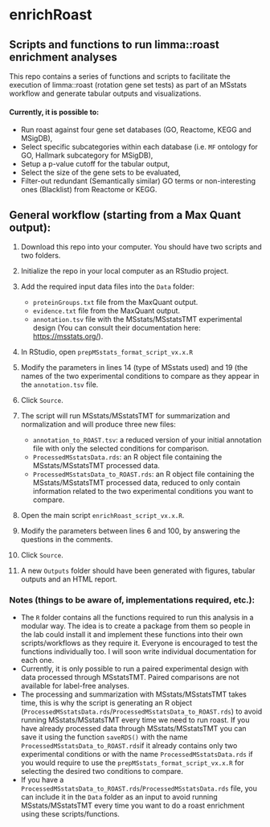 # enrichRoast
## Scripts and functions to run limma::roast enrichment analyses  

This repo contains a series of functions and scripts to facilitate the execution of limma::roast (rotation gene set tests) as part of an MSstats workflow and generate tabular outputs and visualizations. 

#### Currently, it is possible to: 

* Run roast against four gene set databases (GO, Reactome, KEGG and MSigDB),
* Select specific subcategories within each database (i.e. `MF` ontology for GO, Hallmark subcategory for MSigDB),
* Setup a p-value cutoff for the tabular output,
* Select the size of the gene sets to be evaluated,
* Filter-out redundant (Semantically similar) GO terms or non-interesting ones (Blacklist) from Reactome or KEGG.

## General workflow (starting from a Max Quant output): 

1. Download this repo into your computer. You should have two scripts and two folders.
2. Initialize the repo in your local computer as an RStudio project.
3. Add the required input data files into the `Data` folder:  
    + `proteinGroups.txt` file from the MaxQuant output.  
    + `evidence.txt` file from the MaxQuant output.
    + `annotation.tsv` file with the MSstats/MSstatsTMT experimental design (You can consult their documentation here: https://msstats.org/). 
    
4. In RStudio, open `prepMSstats_format_script_vx.x.R`
5. Modify the parameters in lines 14 (type of MSstats used) and 19 (the names of the two experimental conditions to compare as they appear in the `annotation.tsv` file.  
6. Click `Source`.
7. The script will run MSstats/MSstatsTMT for summarization and normalization and will produce three new files:
    + `annotation_to_ROAST.tsv`: a reduced version of your initial annotation file with only the selected conditions for comparison.  
    + `ProcessedMSstatsData.rds`: an R object file containing the MSstats/MSstatsTMT processed data. 
    + `ProcessedMSstatsData_to_ROAST.rds`: an R object file containing the MSstats/MSstatsTMT processed data, reduced to only contain information related to the two experimental conditions you want to compare.  
8. Open the main script `enrichRoast_script_vx.x.R`.
9. Modify the parameters between lines 6 and 100, by answering the questions in the comments. 
10. Click `Source`.
11. A new `Outputs` folder should have been generated with figures, tabular outputs and an HTML report. 

### Notes (things to be aware of, implementations required, etc.):

* The `R` folder contains all the functions required to run this analysis in a modular way. The idea is to create a package from them so people in the lab could install it and implement these functions into their own scripts/workflows as they require it. Everyone is encouraged to test the functions individually too. I will soon write individual documentation for each one.
* Currently, it is only possible to run a paired experimental design with data processed through MSstatsTMT. Paired comparisons are not available for label-free analyses.
* The processing and summarization with MSstats/MSstatsTMT takes time, this is why the script is generating an R object (`ProcessedMSstatsData.rds`/`ProcessedMSstatsData_to_ROAST.rds`) to avoid running MSstats/MSstatsTMT every time we need to run roast. If you have already processed data through MSstats/MSstatsTMT you can save it using the function `saveRDS()` with the name `ProcessedMSstatsData_to_ROAST.rds`if it already contains only two experimental conditions or with the name `ProcessedMSstatsData.rds` if you would require to use the `prepMSstats_format_script_vx.x.R` for selecting the desired two conditions to compare.
* If you have a `ProcessedMSstatsData_to_ROAST.rds`/`ProcessedMSstatsData.rds` file, you can include it in the `Data` folder as an input to avoid running MSstats/MSstatsTMT every time you want to do a roast enrichment using these scripts/functions.

